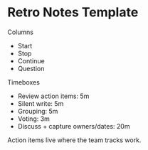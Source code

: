 # Retro Notes Template

Columns

- Start
- Stop
- Continue
- Question

Timeboxes

- Review action items: 5m
- Silent write: 5m
- Grouping: 5m
- Voting: 3m
- Discuss + capture owners/dates: 20m

Action items live where the team tracks work.
